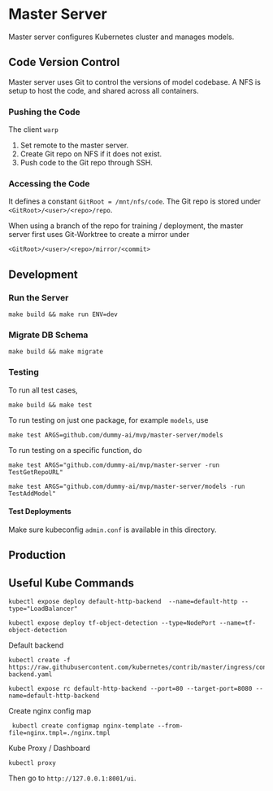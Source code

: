 # Master Server

Master server configures Kubernetes cluster and manages models.

## Code Version Control

Master server uses Git to control the versions of model codebase. A NFS is setup to host the code, and shared across all containers.

### Pushing the Code

The client `warp` 

1. Set remote to the master server.
2. Create Git repo on NFS if it does not exist.
3. Push code to the Git repo through SSH.

### Accessing the Code

It defines a constant `GitRoot = /mnt/nfs/code`. The Git repo is stored under `<GitRoot>/<user>/<repo>/repo`. 

When using a branch of the repo for training / deployment, the master server first uses Git-Worktree to create a mirror under 

```
<GitRoot>/<user>/<repo>/mirror/<commit>
```



## Development

### Run the Server

```
make build && make run ENV=dev
```

### Migrate DB Schema

```
make build && make migrate
```

### Testing

To run all test cases,

```
make build && make test
```

To run testing on just one package, for example `models`, use 

```
make test ARGS=github.com/dummy-ai/mvp/master-server/models
```

To run testing on a specific function, do

```
make test ARGS="github.com/dummy-ai/mvp/master-server -run TestGetRepoURL"

make test ARGS="github.com/dummy-ai/mvp/master-server/models -run TestAddModel"
```


#### Test Deployments

Make sure kubeconfig `admin.conf` is available in this directory.

## Production


## Useful Kube Commands

```
kubectl expose deploy default-http-backend  --name=default-http --type="LoadBalancer"
```

```
kubectl expose deploy tf-object-detection --type=NodePort --name=tf-object-detection
```

Default backend
```
kubectl create -f https://raw.githubusercontent.com/kubernetes/contrib/master/ingress/controllers/nginx/examples/default-backend.yaml

kubectl expose rc default-http-backend --port=80 --target-port=8080 --name=default-http-backend
```

Create nginx config map

```
 kubectl create configmap nginx-template --from-file=nginx.tmpl=./nginx.tmpl
```

Kube Proxy / Dashboard

```
kubectl proxy
```

Then go to `http://127.0.0.1:8001/ui`.
